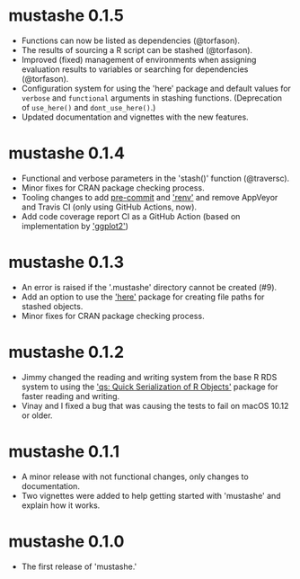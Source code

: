 # mustashe 0.1.5

- Functions can now be listed as dependencies (@torfason).
- The results of sourcing a R script can be stashed (@torfason).
- Improved (fixed) management of environments when assigning evaluation results to variables or searching for dependencies (@torfason).
- Configuration system for using the 'here' package and default values for `verbose` and `functional` arguments in stashing functions. (Deprecation of `use_here()` and `dont_use_here()`.)
- Updated documentation and vignettes with the new features.

# mustashe 0.1.4

- Functional and verbose parameters in the 'stash()' function (@traversc).
- Minor fixes for CRAN package checking process.
- Tooling changes to add [pre-commit](https://pre-commit.com) and ['renv'](https://CRAN.R-project.org/package=renv) and remove AppVeyor and Travis CI (only using GitHub Actions, now).
- Add code coverage report CI as a GitHub Action (based on implementation by ['ggplot2'](https://github.com/tidyverse/ggplot2/blob/master/.github/workflows/test-coverage.yaml))

# mustashe 0.1.3

- An error is raised if the '.mustashe' directory cannot be created (#9).
- Add an option to use the ['here'](https://CRAN.R-project.org/package=here) package for creating file paths for stashed objects.
- Minor fixes for CRAN package checking process.

# mustashe 0.1.2

- Jimmy changed the reading and writing system from the base R RDS system to using the ['qs: Quick Serialization of R Objects'](https://CRAN.R-project.org/package=qs) package for faster reading and writing.
- Vinay and I fixed a bug that was causing the tests to fail on macOS 10.12 or older.

# mustashe 0.1.1

- A minor release with not functional changes, only changes to documentation.
- Two vignettes were added to help getting started with 'mustashe' and explain how it works.

# mustashe 0.1.0

- The first release of 'mustashe.'
